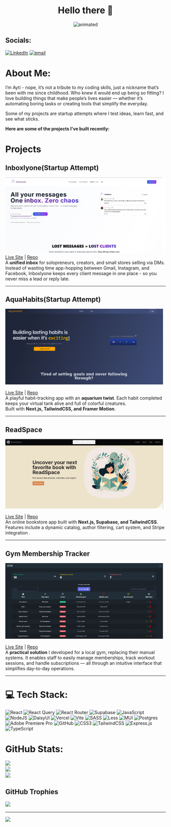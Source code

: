 
<h1 align="center">
   Hello there 👋
</h1>
 
<p align="center">
  <img src="https://media3.giphy.com/media/DwXOS8RqHocEM/giphy.gif" alt="animated" />
</p>

##  Socials:
[![LinkedIn](https://img.shields.io/badge/LinkedIn-%230077B5.svg?logo=linkedin&logoColor=white)](https://linkedin.com/in/ayturul-yumer) [![email](https://img.shields.io/badge/Email-D14836?logo=gmail&logoColor=white)](mailto:ayturulyumer@gmail.com) 

#  About Me:
I’m Ayti - nope, it’s not a tribute to my coding skills, just a nickname that’s been with me since childhood. Who knew it would end up being so fitting?
I love building things that make people’s lives easier — whether it’s automating boring tasks or creating tools that simplify the everyday.  

Some of my projects are startup attempts where I test ideas, learn fast, and see what sticks.  

**Here are some of the projects I’ve built recently:**


#  Projects

##  Inboxlyone(Startup Attempt)

![Inboxlyone Screenshot](https://github.com/ayturulyumer/ayturulyumer/blob/main/inboxly.jpg?raw=true)  
[Live Site](https://inboxly.one/) | [Repo](https://github.com/Advance-Digital-Edge/InboxlyOne)  
A **unified inbox** for solopreneurs, creators, and small stores selling via DMs. Instead of wasting time app-hopping between Gmail, Instagram, and Facebook, Inboxlyone keeps every client message in one place - so you never miss a lead or reply late.  

--- 

##  AquaHabits(Startup Attempt)

![AquaHabits Screenshot](https://github.com/ayturulyumer/ayturulyumer/blob/main/aquahabits.png?raw=true) 

[Live Site](habitect-9qgr.vercel.app/) | [Repo](https://github.com/ayturulyumer/Aquahabits)  
A playful habit-tracking app with an **aquarium twist**. Each habit completed keeps your virtual tank alive and full of colorful creatures.  
Built with **Next.js, TailwindCSS, and Framer Motion**.

---

##  ReadSpace
![ReadSpace Screenshot](https://github.com/ayturulyumer/ayturulyumer/blob/main/readspace.jpg?raw=true) 

[Live Site](https://read-space-alpha.vercel.app/) | [Repo](https://github.com/ayturulyumer/ReadSpace)  
An online bookstore app built with **Next.js, Supabase, and TailwindCSS**.  
Features include a dynamic catalog, author filtering, cart system, and Stripe integration .

---

##  Gym Membership Tracker
![Gym Membership Tracker Screenshot](https://github.com/ayturulyumer/ayturulyumer/blob/main/gymtracker.png?raw=true)

[Live Site](gym-membership-app-pk1n.vercel.app//) | [Repo](https://github.com/ayturulyumer/Gym-Membership-App)  
A **practical solution** I developed for a local gym, replacing their manual systems. It enables staff to easily manage memberships, track workout sessions, and handle subscriptions — all through an intuitive interface that simplifies day-to-day operations.  

---


# 💻 Tech Stack:
![React](https://img.shields.io/badge/react-%2320232a.svg?style=for-the-badge&logo=react&logoColor=%2361DAFB) ![React Query](https://img.shields.io/badge/-React%20Query-FF4154?style=for-the-badge&logo=react%20query&logoColor=white) ![React Router](https://img.shields.io/badge/React_Router-CA4245?style=for-the-badge&logo=react-router&logoColor=white) ![Supabase](https://img.shields.io/badge/Supabase-3ECF8E?style=for-the-badge&logo=supabase&logoColor=white) ![JavaScript](https://img.shields.io/badge/javascript-%23323330.svg?style=for-the-badge&logo=javascript&logoColor=%23F7DF1E) ![NodeJS](https://img.shields.io/badge/node.js-6DA55F?style=for-the-badge&logo=node.js&logoColor=white) ![DaisyUI](https://img.shields.io/badge/daisyui-5A0EF8?style=for-the-badge&logo=daisyui&logoColor=white) ![Vercel](https://img.shields.io/badge/vercel-%23000000.svg?style=for-the-badge&logo=vercel&logoColor=white) ![Vite](https://img.shields.io/badge/vite-%23646CFF.svg?style=for-the-badge&logo=vite&logoColor=white) ![SASS](https://img.shields.io/badge/SASS-hotpink.svg?style=for-the-badge&logo=SASS&logoColor=white) ![Less](https://img.shields.io/badge/less-2B4C80?style=for-the-badge&logo=less&logoColor=white) ![MUI](https://img.shields.io/badge/MUI-%230081CB.svg?style=for-the-badge&logo=mui&logoColor=white) ![Postgres](https://img.shields.io/badge/postgres-%23316192.svg?style=for-the-badge&logo=postgresql&logoColor=white) ![Adobe Premiere Pro](https://img.shields.io/badge/Adobe%20Premiere%20Pro-9999FF.svg?style=for-the-badge&logo=Adobe%20Premiere%20Pro&logoColor=white) ![GitHub](https://img.shields.io/badge/github-%23121011.svg?style=for-the-badge&logo=github&logoColor=white) ![CSS3](https://img.shields.io/badge/css3-%231572B6.svg?style=for-the-badge&logo=css3&logoColor=white) ![TailwindCSS](https://img.shields.io/badge/tailwindcss-%2338B2AC.svg?style=for-the-badge&logo=tailwind-css&logoColor=white) ![Express.js](https://img.shields.io/badge/express.js-%23404d59.svg?style=for-the-badge&logo=express&logoColor=%2361DAFB) ![TypeScript](https://img.shields.io/badge/typescript-%23007ACC.svg?style=for-the-badge&logo=typescript&logoColor=white)
#  GitHub Stats:
![](https://github-readme-stats.vercel.app/api?username=ayturulyumer&theme=blue_navy&hide_border=false&include_all_commits=true&count_private=true)<br/>
![](https://nirzak-streak-stats.vercel.app/?user=ayturulyumer&theme=blue_navy&hide_border=false)<br/>
![](https://github-readme-stats.vercel.app/api/top-langs/?username=ayturulyumer&theme=blue_navy&hide_border=false&include_all_commits=true&count_private=true&layout=compact)

##  GitHub Trophies
![](https://github-profile-trophy.vercel.app/?username=ayturulyumer&theme=aura&no-frame=false&no-bg=false&margin-w=4)

---
[![](https://visitcount.itsvg.in/api?id=ayturulyumer&icon=1&color=3)](https://visitcount.itsvg.in)

<!-- Proudly created with GPRM ( https://gprm.itsvg.in ) -->



